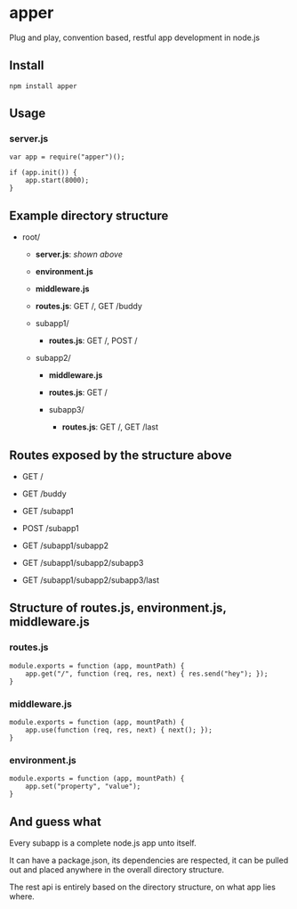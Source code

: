 apper
=====

Plug and play, convention based, restful app development in node.js


Install
-------

`npm install apper`


Usage
-----

### server.js

    var app = require("apper")();

    if (app.init()) {
        app.start(8000);
    }

Example directory structure
-------

  - root/
    - **server.js**: *shown above*
    - **environment.js**
    - **middleware.js**
    - **routes.js**: GET /, GET /buddy

    - subapp1/
      - **routes.js**: GET /, POST /

    - subapp2/
      - **middleware.js**
      - **routes.js**: GET /

      - subapp3/
        - **routes.js**: GET /, GET /last

Routes exposed by the structure above
------

* GET  /
* GET  /buddy

* GET  /subapp1
* POST /subapp1

* GET  /subapp1/subapp2

* GET  /subapp1/subapp2/subapp3
* GET  /subapp1/subapp2/subapp3/last


Structure of routes.js, environment.js, middleware.js
---------

### routes.js

    module.exports = function (app, mountPath) {
        app.get("/", function (req, res, next) { res.send("hey"); });
    }

### middleware.js

    module.exports = function (app, mountPath) {
        app.use(function (req, res, next) { next(); });
    }

### environment.js

    module.exports = function (app, mountPath) {
        app.set("property", "value");
    }


And guess what
---------

Every subapp is a complete node.js app unto itself.

It can have a package.json, its dependencies are respected,
it can be pulled out and placed anywhere in the overall directory structure.

The rest api is entirely based on the directory structure, on what app lies where.
